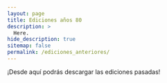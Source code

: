 ```yaml
---
layout: page
title: Ediciones años 80
description: >
  Here.
hide_description: true
sitemap: false
permalink: /ediciones_anteriores/
---
```


¡Desde aquí podrás descargar las ediciones pasadas!
